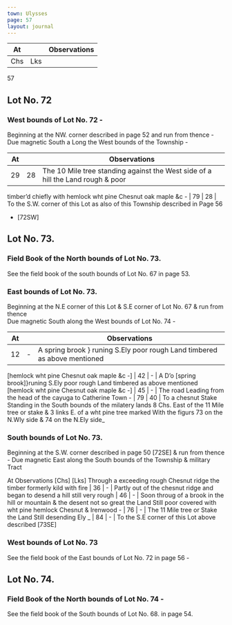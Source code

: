 ```yaml
---
town: Ulysses
page: 57
layout: journal
---
```


| At |    | Observations |
| -- | -- | ------------ |
| Chs | Lks | |

57

## Lot No. 72

### West bounds of Lot No. 72 -

Beginning at the NW. corner described in page 52 and run from thence - Due magnetic
South a Long the West bounds of the Township -

| At |    | Observations |
| -- | -- | ------------ |
| 29 | 28 | The 10 Mile tree standing against the West side of a hill the Land rough & poor
timber’d chiefly with hemlock wht pine Chesnut oak maple &c -
| 79 | 28 | To the S.W. corner of this Lot as also of this Township described in Page 56
- [72SW]

## Lot No. 73.

### Field Book of the North bounds of Lot No. 73.

See the field book of the south bounds of Lot No. 67 in page 53.

### East bounds of Lot No. 73.

Beginning at the N.E corner of this Lot & S.E corner of Lot No. 67 & run from thence \
Due magnetic South along the West bounds of Lot No. 74 -

| At |    | Observations |
| -- | -- | ------------ |
| 12 | - | A spring brook } runing S.Ely poor rough Land timbered as above mentioned
[hemlock wht pine Chesnut oak maple &c -]
| 42 | - | A D’o [spring brook]}runing S.Ely poor rough Land timbered as above mentioned
[hemlock wht pine Chesnut oak maple &c -]
| 45 | - | The road Leading from the head of the cayuga to Catherine Town -
| 79 | 40 | To a chesnut Stake Standing in the South bounds of the milatery lands 8 Chs.
East of the 11 Mile tree or stake & 3 links E. of a wht pine tree marked With the
figurs 73 on the N.Wly side & 74 on the N.Ely side_

### South bounds of Lot No. 73.

Beginning at the S.W. corner described in page 50 [72SE] & run from thence - Due magnetic East along the South bounds of the Township & military Tract

At    Observations
[Chs]  [Lks]
Through a exceeding rough Chesnut ridge the timber formerly kild with fire
| 36 | - | Partly out of the chesnut ridge and began to desend a hill still very rough
| 46 | - | Soon throug of a brook in the hill or mountain & the desent not so great the
Land Still poor covered with wht pine hemlock Chesnut & Irenwood -
| 76 | - | The 11 Mile tree or Stake the Land Still desending Ely _
| 84 | - | To the S.E corner of this Lot above described [73SE]

### West bounds of Lot No. 73

See the field book of the East bounds of Lot No. 72 in page 56 -

## Lot No. 74.

### Field Book of the North bounds of Lot No. 74 -

See the field book of the South bounds of Lot No. 68. in page 54.